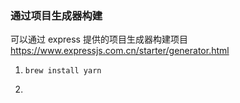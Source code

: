 ### 通过项目生成器构建

可以通过 express 提供的项目生成器构建项目 https://www.expressjs.com.cn/starter/generator.html

1. `brew install yarn`

2.
